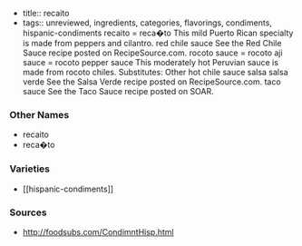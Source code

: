- title:: recaito
- tags:: unreviewed, ingredients, categories, flavorings, condiments, hispanic-condiments
recaito = reca�to This mild Puerto Rican specialty is made from peppers and cilantro. red chile sauce See the Red Chile Sauce recipe posted on RecipeSource.com. rocoto sauce = rocoto aji sauce = rocoto pepper sauce This moderately hot Peruvian sauce is made from rocoto chiles. Substitutes: Other hot chile sauce salsa salsa verde See the Salsa Verde recipe posted on RecipeSource.com. taco sauce See the Taco Sauce recipe posted on SOAR.

### Other Names

* recaito
* reca�to

### Varieties

* [[hispanic-condiments]]

### Sources
* http://foodsubs.com/CondimntHisp.html
